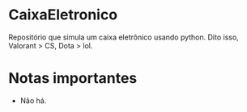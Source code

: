 # CaixaEletronico
Repositório que simula um caixa eletrônico usando python. Dito isso, Valorant > CS, Dota > lol.

# Notas importantes

- Não há.
